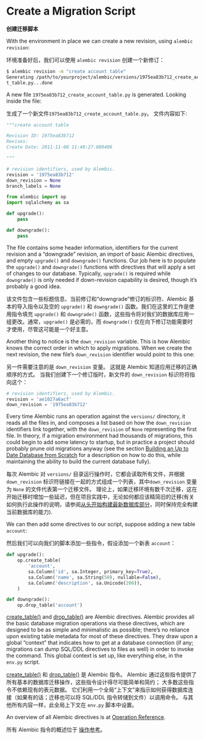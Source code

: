 # Create a Migration Script

[create_table()]: /en/ops.html#alembic.operations.Operations.create_table
[drop_table()]: /en/ops.html#alembic.operations.Operations.drop_table
[Operation Reference]: /en/ops.html#ops
[操作参考]: /en/ops.html#ops
[Building an Up to Date Database from Scratch]: /en/cookbook.html#building-uptodate
[从头开始构建最新数据库部分]: /en/cookbook.html#building-uptodate

**创建迁移脚本**

With the environment in place we can create a new revision, using `alembic revision`:

环境准备好后，我们可以使用 `alembic revision` 创建一个新修订：

```bash
$ alembic revision -m "create account table"
Generating /path/to/yourproject/alembic/versions/1975ea83b712_create_accoun
t_table.py...done
```

A new file `1975ea83b712_create_account_table.py` is generated. Looking inside the file:

生成了一个新文件`1975ea83b712_create_account_table.py`。 文件内容如下:

```python
"""create account table

Revision ID: 1975ea83b712
Revises:
Create Date: 2011-11-08 11:40:27.089406

"""

# revision identifiers, used by Alembic.
revision = '1975ea83b712'
down_revision = None
branch_labels = None

from alembic import op
import sqlalchemy as sa

def upgrade():
    pass

def downgrade():
    pass
```

The file contains some header information, identifiers for the current revision and a “downgrade” revision, an import of basic Alembic directives, and empty `upgrade()` and `downgrade()` functions. Our job here is to populate the `upgrade()` and `downgrade()` functions with directives that will apply a set of changes to our database. Typically, `upgrade()` is required while `downgrade()` is only needed if down-revision capability is desired, though it’s probably a good idea.

该文件包含一些标题信息、当前修订和“downgrade”修订的标识符、Alembic 基本的导入指令以及空的 `upgrade()` 和 `downgrade()` 函数。我们在这里的工作是使用指令填充 `upgrade()` 和 `downgrade()` 函数，这些指令将对我们的数据库应用一组更改。通常，`upgrade()` 是必需的，而 `downgrade()` 仅在向下修订功能需要时才使用，尽管这可能是一个好主意。

Another thing to notice is the `down_revision` variable. This is how Alembic knows the correct order in which to apply migrations. When we create the next revision, the new file’s `down_revision` identifier would point to this one:

另一件需要注意的是 `down_revision` 变量。 这就是 Alembic 知道应用迁移的正确顺序的方式。 当我们创建下一个修订版时，新文件的 `down_revision` 标识符将指向这个：

```python
# revision identifiers, used by Alembic.
revision = 'ae1027a6acf'
down_revision = '1975ea83b712'
```

Every time Alembic runs an operation against the `versions/` directory, it reads all the files in, and composes a list based on how the `down_revision` identifiers link together, with the `down_revision` of `None` representing the first file. In theory, if a migration environment had thousands of migrations, this could begin to add some latency to startup, but in practice a project should probably prune old migrations anyway (see the section [Building an Up to Date Database from Scratch](/en/cookbook.html#building-uptodate) for a description on how to do this, while maintaining the ability to build the current database fully).

每次 Alembic 对 `versions/` 目录运行操作时，它都会读取所有文件，并根据 `down_revision` 标识符链接在一起的方式组成一个列表，其中`down_revision` 变量为 `None` 的文件代表第一个迁移文件。 理论上，如果迁移环境有数千次迁移，这在开始迁移时增加一些延迟，但在项目实践中，无论如何都应该精简旧的迁移(有关如何执行此操作的说明，请参阅[从头开始构建最新数据库部分]，同时保持完全构建当前数据库的能力).

We can then add some directives to our script, suppose adding a new table `account`:

然后我们可以向我们的脚本添加一些指令，假设添加一个新表 `account`：

```python
def upgrade():
    op.create_table(
        'account',
        sa.Column('id', sa.Integer, primary_key=True),
        sa.Column('name', sa.String(50), nullable=False),
        sa.Column('description', sa.Unicode(200)),
    )

def downgrade():
    op.drop_table('account')
```

[create_table()] and [drop_table()] are Alembic directives. Alembic provides all the basic database migration operations via these directives, which are designed to be as simple and minimalistic as possible; there’s no reliance upon existing table metadata for most of these directives. They draw upon a global “context” that indicates how to get at a database connection (if any; migrations can dump SQL/DDL directives to files as well) in order to invoke the command. This global context is set up, like everything else, in the `env.py` script.

[create_table()] 和 [drop_table()] 是 Alembic 指令。 Alembic 通过这些指令提供了所有基本的数据库迁移操作，这些指令设计得尽可能简单和简约； 大多数这些指令不依赖现有的表元数据。 它们利用一个全局“上下文”来指示如何获得数据库连接（如果有的话；迁移也可以将 SQL/DDL 指令转储到文件）以调用命令。 与其他所有内容一样，此全局上下文在 `env.py` 脚本中设置。

An overview of all Alembic directives is at [Operation Reference].

所有 Alembic 指令的概述位于 [操作参考]。

